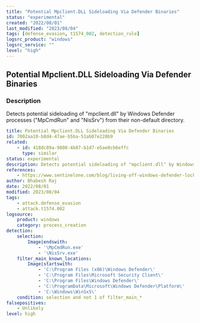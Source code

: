 ```yaml
---
title: "Potential Mpclient.DLL Sideloading Via Defender Binaries"
status: "experimental"
created: "2022/08/01"
last_modified: "2023/08/04"
tags: [defense_evasion, t1574_002, detection_rule]
logsrc_product: "windows"
logsrc_service: ""
level: "high"
---
```


## Potential Mpclient.DLL Sideloading Via Defender Binaries

### Description

Detects potential sideloading of "mpclient.dll" by Windows Defender processes ("MpCmdRun" and "NisSrv") from their non-default directory.

```yml
title: Potential Mpclient.DLL Sideloading Via Defender Binaries
id: 7002aa10-b8d4-47ae-b5ba-51ab07e228b9
related:
    - id: 418dc89a-9808-4b87-b1d7-e5ae0cb6effc
      type: similar
status: experimental
description: Detects potential sideloading of "mpclient.dll" by Windows Defender processes ("MpCmdRun" and "NisSrv") from their non-default directory.
references:
    - https://www.sentinelone.com/blog/living-off-windows-defender-lockbit-ransomware-sideloads-cobalt-strike-through-microsoft-security-tool
author: Bhabesh Raj
date: 2022/08/01
modified: 2023/08/04
tags:
    - attack.defense_evasion
    - attack.t1574.002
logsource:
    product: windows
    category: process_creation
detection:
    selection:
        Image|endswith:
            - '\MpCmdRun.exe'
            - '\NisSrv.exe'
    filter_main_known_locations:
        Image|startswith:
            - 'C:\Program Files (x86)\Windows Defender\'
            - 'C:\Program Files\Microsoft Security Client\'
            - 'C:\Program Files\Windows Defender\'
            - 'C:\ProgramData\Microsoft\Windows Defender\Platform\'
            - 'C:\Windows\WinSxS\'
    condition: selection and not 1 of filter_main_*
falsepositives:
    - Unlikely
level: high

```
